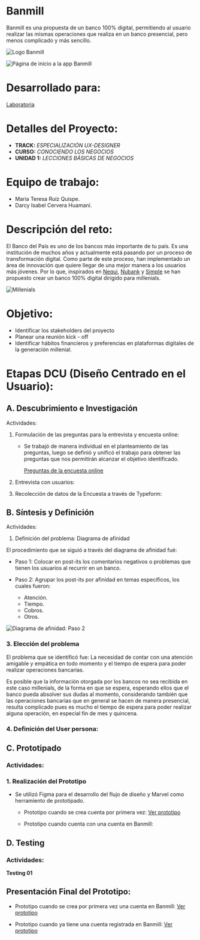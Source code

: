 # Banmill

Banmill es una propuesta de un banco 100% digital, permitiendo al usuario realizar las mismas operaciones que realiza en un banco presencial, pero menos complicado y más sencillo.

![Logo Banmill](assets/images/banmill.png)

![Página de inicio a la app Banmill](assets/images/home.png)

# Desarrollado para:

[Laboratoria](http://www.laboratoria.la/)

# Detalles del Proyecto:

* **TRACK:** *ESPECIALIZACIÓN UX-DESIGNER*
* **CURSO:** *CONOCIENDO LOS NEGOCIOS*
* **UNIDAD 1:** *LECCIONES BÁSICAS DE NEGOCIOS*

# Equipo de trabajo:

* Maria Teresa Ruíz Quispe.
* Darcy Isabel Cervera Huamaní.

# Descripción del reto:

El Banco del País es uno de los bancos más importante de tu país. Es una institución de muchos años y actualmente está pasando por un proceso de transformación digital. Como parte de este proceso, han implementado un área de innovación que quiere llegar de una mejor manera a los usuarios más jóvenes. Por lo que, inspirados en [Nequi](https://www.nequi.com.co/), [Nubank](https://www.nubank.com.br/) y [Simple](https://www.simple.com/) se han propuesto crear un banco 100% digital dirigido para millenials.

![Millenials](assets/images/millenials.jpg)

# Objetivo:

* Identificar los stakeholders del proyecto
* Planear una reunión kick - off
* Identificar hábitos financieros y preferencias en plataformas digitales de la generación millenial.

# Etapas DCU (Diseño Centrado en el Usuario):

## A. Descubrimiento e Investigación

Actividades:

1. Formulación de las preguntas para la entrevista y encuesta online:

    * Se trabajó de manera individual en el planteamiento de las preguntas, luego se definió y unificó el trabajo para obtener las preguntas que nos permitirán alcanzar el objetivo identificado.

        [Preguntas de la encuesta online](https://darcy43.typeform.com/to/SUCvYy)

2. Entrevista con usuarios:

3. Recolección de datos de la Encuesta a través de Typeform:

## B. Síntesis y Definición

Actividades:

1. Definición del problema: Diagrama de afinidad

El procedimiento que se siguió a través del diagrama de afinidad fué:

* Paso 1: Colocar en post-its los comentarios negativos o problemas que tienen los usuarios al recurrir en un banco.

* Paso 2: Agrupar los post-its por afinidad en temas específicos, los cuales fueron:

    * Atención.
    * Tiempo.
    * Cobros.
    * Otros.

![Diagrama de afinidad: Paso 2](assets/images/diagrama.jpg)

### 3. Elección del problema

El problema que se identificó fue: La necesidad de contar con una atención amigable y empática en todo momento y el tiempo de espera para poder realizar operaciones bancarias.

Es posible que la información otorgada por los bancos no sea recibida en este caso millenials, de la forma en que se espera, esperando ellos que el banco pueda absolver sus dudas al momento, considerando también que las operaciones bancarias que en general se hacen de manera presencial, resulta complicado pues es mucho el tiempo de espera para poder realizar alguna operación, en especial fin de mes y quincena.

### 4. Definición del User persona:

## C. Prototipado

### Actividades:

### 1. Realización del Prototipo 

* Se utilizó Figma para el desarrollo del flujo de diseño y Marvel como herramiento de prototipado.

    * Prototipo cuando se crea cuenta por primera vez: [Ver prototipo](https://marvelapp.com/c52a8a9)

    * Prototipo cuando cuenta con una cuenta en Banmill: 

## D. Testing

### Actividades:

**Testing 01**




## Presentación Final del Prototipo:

* Prototipo cuando se crea por primera vez una cuenta en Banmill:
[Ver prototipo](https://marvelapp.com/c52a8a9)

* Prototipo cuando ya tiene una cuenta registrada en Banmill:
[Ver prototipo]()